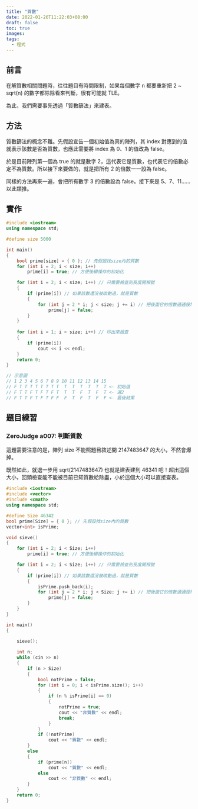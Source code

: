 ```yaml
---
title: "質數"
date: 2022-01-26T11:22:03+08:00
draft: false
toc: true
images:
tags: 
  - 程式
---
```


## 前言

在解質數相關問題時，往往題目有時間限制，如果每個數字 n 都要重新把 2 ~ sqrt(n) 的數字都除除看來判斷，很有可能就 TLE。

為此，我們需要事先透過「質數篩法」來建表。

## 方法

質數篩法的概念不難。先假設宣告一個初始值為真的陣列，其 index 對應到的值就表示該數是否為質數，也應此需要將 index 為 0、1 的值改為 false。

於是目前陣列第一個為 true 的就是數字 2，這代表它是質數，也代表它的倍數必定不為質數。所以接下來要做的，就是把所有 2 的倍數一一設為 false。

同樣的方法再來一遍，會把所有數字 3 的倍數設為 false。接下來是 5、7、11......以此類推。

## 實作
```cpp
#include <iostream>
using namespace std;

#define size 5000

int main()
{
	bool prime[size] = { 0 }; // 先假設找size內的質數
	for (int i = 2; i < size; i++)
		prime[i] = true; // 方便後續操作的初始化

	for (int i = 2; i < size; i++) // 只需要檢查到長度開根號
	{
		if (prime[i]) // 如果該數還沒被改動過，就是質數
		{
			for (int j = 2 * i; j < size; j += i) // 把後面它的倍數通通設false
				prime[j] = false;
		}
	}
	
	for (int i = 1; i < size; i++) // 印出來檢查
	{
		if (prime[i])
			cout << i << endl;
	}
	return 0;
}

// 示意圖
// 1 2 3 4 5 6 7 8 9 10 11 12 13 14 15
// F T T T T T T T T  T  T  T  T  T  T <- 初始值
// F T T F T F T F T  T  T  F  T  F  T <- 選2
// F T T F T F T F F  F  T  F  T  F  F <- 最後結果
```

## 題目練習
### ZeroJudge a007: 判斷質數
這題需要注意的是，陣列 size 不能照題目敘述開 2147483647 的大小，不然會爆掉。

既然如此，就退一步用 sqrt(2147483647) 也就是建表建到 46341 吧！超出這個大小，回頭檢查能不能被目前已知質數給除盡，小於這個大小可以直接查表。

```cpp
#include <iostream>
#include <vector>
#include <cmath>
using namespace std;

#define Size 46342
bool prime[Size] = { 0 }; // 先假設找size內的質數
vector<int> isPrime;

void sieve()
{
	for (int i = 2; i < Size; i++)
		prime[i] = true; // 方便後續操作的初始化

	for (int i = 2; i < Size; i++) // 只需要檢查到長度開根號
	{
		if (prime[i]) // 如果該數還沒被改動過，就是質數
		{
			isPrime.push_back(i);
			for (int j = 2 * i; j < Size; j += i) // 把後面它的倍數通通設false
				prime[j] = false;
		}
	}
}

int main()
{
	
	sieve();

	int n;
	while (cin >> n)
	{
		if (n > Size)
		{
			bool notPrime = false;
			for (int i = 0; i < isPrime.size(); i++)
			{
				if (n % isPrime[i] == 0)
				{
					notPrime = true;
					cout << "非質數" << endl;
					break;
				}
			}
			if (!notPrime)
				cout << "質數" << endl;
		}
		else
		{
			if (prime[n])
				cout << "質數" << endl;
			else
				cout << "非質數" << endl;
		}
	}
	return 0;
}
```